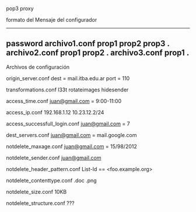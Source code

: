 pop3 proxy



formato del Mensaje del configurador


-----
password
archivo1.conf
prop1
prop2
prop3
.
archivo2.conf
prop1
prop2
.
archivo3.conf
prop1
.
-----


Archivos de configuración

origin_server.conf
dest = mail.itba.edu.ar
port = 110

transformations.conf
l33t
rotateimages
hidesender

access_time.conf
juan@gmail.com = 9:00-11:00

access_ip.conf
192.168.1.12
10.23.12.2/24

access_successfull_login.conf
juan@gmail.com = 7

dest_servers.conf
juan@gmail.com = mail.google.com

notdelete_maxage.conf
juan@gmail.com = 15/98/2012

notdelete_sender.conf
juan@gmail.com

notdelete_header_pattern.conf
List-Id == <foo.example.org>

notdelete_contenttype.conf
.doc
.png

notdelete_size.conf
10KB

notdelete_structure.conf
???


 



